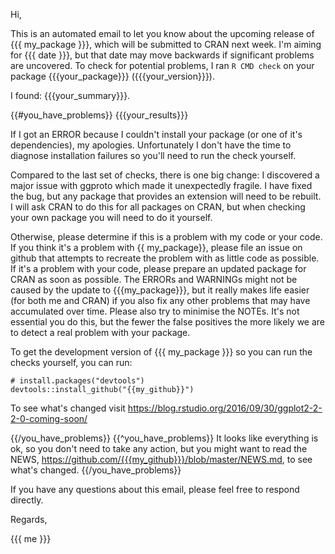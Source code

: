 Hi,

This is an automated email to let you know about the upcoming release of {{{ my_package }}}, which will be submitted to CRAN next week. I'm aiming for {{{ date }}}, but that date may move backwards if significant problems are uncovered. To check for potential problems, I ran `R CMD check` on your package {{{your_package}}} ({{{your_version}}}). 

I found: {{{your_summary}}}.

{{#you_have_problems}}
{{{your_results}}}

If I got an ERROR because I couldn't install your package (or one of it's dependencies), my apologies. Unfortunately I don't have the time to diagnose installation failures so you'll need to run the check yourself.

Compared to the last set of checks, there is one big change: I discovered a major issue with ggproto which made it unexpectedly fragile. I have fixed the bug, but any package that provides an extension will need to be rebuilt. I will ask CRAN to do this for all packages on CRAN, but when checking your own package you will need to do it yourself.

Otherwise, please determine if this is a problem with my code or your code.  If you think it's a problem with {{ my_package}}, please file an issue on github that attempts to recreate the problem with as little code as possible. If it's a problem with your code, please prepare an updated package for CRAN as soon as possible. The ERRORs and WARNINGs might not be caused by the update to {{{my_package}}}, but it really makes life easier (for both me and CRAN) if you also fix any other problems that may have accumulated over time. Please also try to minimise the NOTEs. It's not essential you do this, but the fewer the false positives the more likely we are to detect a real problem with your package. 

To get the development version of {{{ my_package }}} so you can run the checks yourself, you can run:

    # install.packages("devtools")
    devtools::install_github("{{my_github}}")
    
To see what's changed visit <https://blog.rstudio.org/2016/09/30/ggplot2-2-2-0-coming-soon/>

{{/you_have_problems}}
{{^you_have_problems}}
It looks like everything is ok, so you don't need to take any action, but you might want to read the NEWS, <https://github.com/{{{my_github}}}/blob/master/NEWS.md>, to see what's changed.
{{/you_have_problems}}

If you have any questions about this email, please feel free to respond directly.

Regards,

{{{ me }}}
